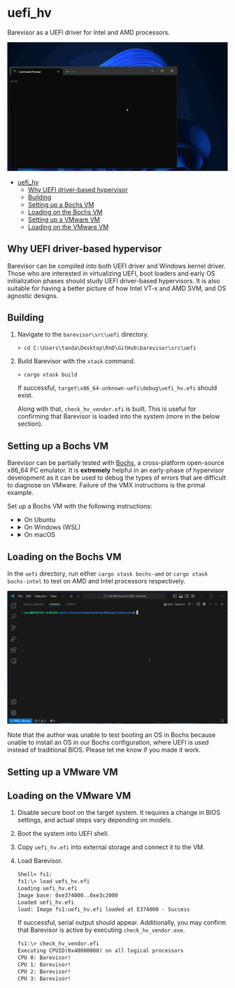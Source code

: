 # uefi_hv

Barevisor as a UEFI driver for Intel and AMD processors.

![](images/demo.gif)

- [uefi\_hv](#uefi_hv)
  - [Why UEFI driver-based hypervisor](#why-uefi-driver-based-hypervisor)
  - [Building](#building)
  - [Setting up a Bochs VM](#setting-up-a-bochs-vm)
  - [Loading on the Bochs VM](#loading-on-the-bochs-vm)
  - [Setting up a VMware VM](#setting-up-a-vmware-vm)
  - [Loading on the VMware VM](#loading-on-the-vmware-vm)


## Why UEFI driver-based hypervisor

Barevisor can be compiled into both UEFI driver and Windows kernel driver. Those who are interested in virtualizing UEFI, boot loaders and early OS initialization phases should study UEFI driver-based hypervisors. It is also suitable for having a better picture of how Intel VT-x and AMD SVM, and OS agnostic designs.


## Building

1. Navigate to the `barevisor\src\uefi` directory.

    ```text
    > cd C:\Users\tanda\Desktop\RnD\GitHub\barevisor\src\uefi
    ```

2. Build Barevisor with the `xtask` command.

    ```text
    > cargo xtask build
    ```

    If successful, `target\x86_64-unknown-uefi\debug\uefi_hv.efi` should exist.

    Along with that, `check_hv_vendor.efi` is built. This is useful for confirming that Barevisor is loaded into the system (more in the below section).


## Setting up a Bochs VM

Barevisor can be partially tested with [Bochs](https://github.com/bochs-emu/Bochs), a cross-platform open-source x86_64 PC emulator. It is **extremely** helpful in an early-phase of hypervisor development as it can be used to debug the types of errors that are difficult to diagnose on VMware. Failure of the VMX instructions is the primal example.

Set up a Bochs VM with the following instructions:

- <details markdown="block"><summary>On Ubuntu</summary>

    ```
    $ sudo apt install git gcc g++ make
    $ git clone -b barevisor https://github.com/tandasat/Bochs.git
    $ cd Bochs/bochs
    $ sh .conf.linux
    $ make
    $ sudo make install
    ```

    </details>

- <details markdown="block"><summary>On Windows (WSL)</summary>

    ```
    $ sudo apt install git gcc g++ make
    $ git clone -b barevisor https://github.com/tandasat/Bochs.git
    $ cd Bochs/bochs
    $ sh .conf.linux
    $ make
    $ sudo make install
    ```

    </details>

- <details markdown="block"><summary>On macOS</summary>

    ```
    $ git clone -b barevisor https://github.com/tandasat/Bochs.git
    $ cd Bochs/bochs
    $ sh .conf.macosx
    $ make
    $ sudo make install
    ```

    </details>

## Loading on the Bochs VM

In the `uefi` directory, run either `cargo xtask bochs-amd` or `cargo xtask bochs-intel` to test on AMD and Intel processors respectively.

![](images/demo_bochs.gif)

Note that the author was unable to test booting an OS in Bochs because unable to install an OS in our Bochs configuration, where UEFI is used instead of traditional BIOS. Please let me know if you made it work.


## Setting up a VMware VM

## Loading on the VMware VM

1. Disable secure boot on the target system. It requires a change in BIOS settings, and actual steps vary depending on models.

2. Boot the system into UEFI shell.

3. Copy `uefi_hv.efi` into external storage and connect it to the VM.

4. Load Barevisor.

    ```text
    Shell> fs1:
    fs1:\> load uefi_hv.efi
    Loading uefi_hv.efi
    Image base: 0xe374000..0xe3c2000
    Loaded uefi_hv.efi
    load: Image fs1:uefi_hv.efi loaded at E374000 - Success
    ```

    If successful, serial output should appear. Additionally, you may confirm that Barevisor is active by executing `check_hv_vendor.exe`.

    ```text
    fs1:\> check_hv_vendor.efi
    Executing CPUID(0x40000000) on all logical processors
    CPU 0: Barevisor!
    CPU 1: Barevisor!
    CPU 2: Barevisor!
    CPU 3: Barevisor!
    ```
